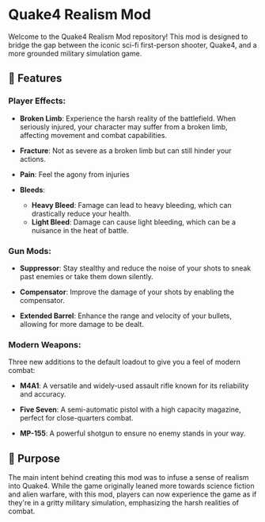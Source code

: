# Quake4 Realism Mod

Welcome to the Quake4 Realism Mod repository! This mod is designed to bridge the gap between the iconic sci-fi first-person shooter, Quake4, and a more grounded military simulation game.

## 🌟 Features

### Player Effects:

* **Broken Limb**: Experience the harsh reality of the battlefield. When seriously injured, your character may suffer from a broken limb, affecting movement and combat capabilities.
  
* **Fracture**: Not as severe as a broken limb but can still hinder your actions.
  
* **Pain**: Feel the agony from injuries
  
* **Bleeds**:
  * **Heavy Bleed**: Famage can lead to heavy bleeding, which can drastically reduce your health.
  * **Light Bleed**: Damage can cause light bleeding, which can be a nuisance in the heat of battle.

### Gun Mods:

* **Suppressor**: Stay stealthy and reduce the noise of your shots to sneak past enemies or take them down silently.
  
* **Compensator**: Improve the damage of your shots by enabling the compensator.
  
* **Extended Barrel**: Enhance the range and velocity of your bullets, allowing for more damage to be dealt.

### Modern Weapons:

Three new additions to the default loadout to give you a feel of modern combat:
  
* **M4A1**: A versatile and widely-used assault rifle known for its reliability and accuracy.
  
* **Five Seven**: A semi-automatic pistol with a high capacity magazine, perfect for close-quarters combat.
  
* **MP-155**: A powerful shotgun to ensure no enemy stands in your way.

## 🎯 Purpose

The main intent behind creating this mod was to infuse a sense of realism into Quake4. While the game originally leaned more towards science fiction and alien warfare, with this mod, players can now experience the game as if they're in a gritty military simulation, emphasizing the harsh realities of combat.